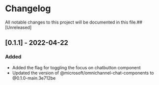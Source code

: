 # Changelog

All notable changes to this project will be documented in this file.## [Unreleased]

## [0.1.1] - 2022-04-22
### Added 
- Added the flag for toggling the focus on chatbutton component
- Updated the version of @microsoft/omnichannel-chat-components to @0.1.0-main.3e712be